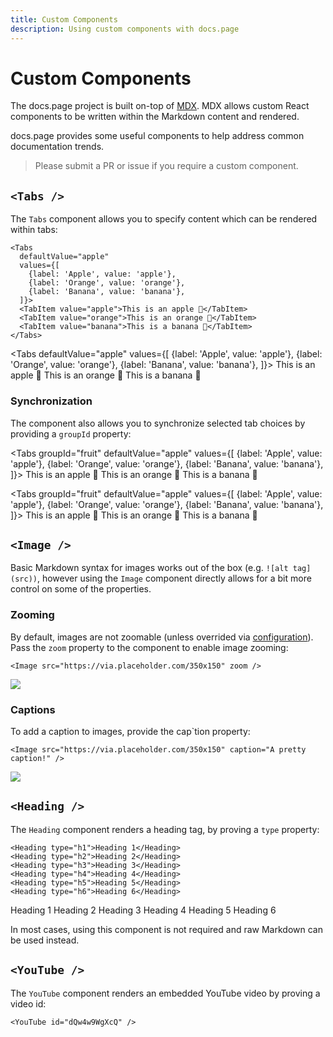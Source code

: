 ```yaml
---
title: Custom Components
description: Using custom components with docs.page
---
```


# Custom Components

The docs.page project is built on-top of [MDX](https://github.com/mdx-js/mdx). MDX allows 
custom React components to be written within the Markdown content and rendered.

docs.page provides some useful components to help address common documentation trends.

> Please submit a PR or issue if you require a custom component.

## `<Tabs />`

The `Tabs` component allows you to specify content which can be rendered within tabs:

```
<Tabs
  defaultValue="apple"
  values={[
    {label: 'Apple', value: 'apple'},
    {label: 'Orange', value: 'orange'},
    {label: 'Banana', value: 'banana'},
  ]}>
  <TabItem value="apple">This is an apple 🍎</TabItem>
  <TabItem value="orange">This is an orange 🍊</TabItem>
  <TabItem value="banana">This is a banana 🍌</TabItem>
</Tabs>
```

<Tabs
  defaultValue="apple"
  values={[
    {label: 'Apple', value: 'apple'},
    {label: 'Orange', value: 'orange'},
    {label: 'Banana', value: 'banana'},
  ]}>
  <TabItem value="apple">This is an apple 🍎</TabItem>
  <TabItem value="orange">This is an orange 🍊</TabItem>
  <TabItem value="banana">This is a banana 🍌</TabItem>
</Tabs>

### Synchronization

The component also allows you to synchronize selected tab choices by providing a `groupId` property:

<Tabs
  groupId="fruit"
  defaultValue="apple"
  values={[
    {label: 'Apple', value: 'apple'},
    {label: 'Orange', value: 'orange'},
    {label: 'Banana', value: 'banana'},
  ]}>
  <TabItem value="apple">This is an apple 🍎</TabItem>
  <TabItem value="orange">This is an orange 🍊</TabItem>
  <TabItem value="banana">This is a banana 🍌</TabItem>
</Tabs>

<Tabs
  groupId="fruit"
  defaultValue="apple"
  values={[
    {label: 'Apple', value: 'apple'},
    {label: 'Orange', value: 'orange'},
    {label: 'Banana', value: 'banana'},
  ]}>
  <TabItem value="apple">This is an apple 🍎</TabItem>
  <TabItem value="orange">This is an orange 🍊</TabItem>
  <TabItem value="banana">This is a banana 🍌</TabItem>
</Tabs>

## `<Image />`

Basic Markdown syntax for images works out of the box (e.g. `![alt tag](src))`, however using the `Image`
component directly allows for a bit more control on some of the properties.

### Zooming

By default, images are not zoomable (unless overrided via [configuration](/configuration)). Pass the `zoom` property to the component to enable image zooming:

```
<Image src="https://via.placeholder.com/350x150" zoom />
```

<Image src="https://via.placeholder.com/350x150" zoom />

### Captions

To add a caption to images, provide the cap`tion property:

```
<Image src="https://via.placeholder.com/350x150" caption="A pretty caption!" />
```

<Image src="https://via.placeholder.com/350x150" caption="A pretty caption!" />

## `<Heading />`

The `Heading` component renders a heading tag, by proving a `type` property:

```
<Heading type="h1">Heading 1</Heading>
<Heading type="h2">Heading 2</Heading>
<Heading type="h3">Heading 3</Heading>
<Heading type="h4">Heading 4</Heading>
<Heading type="h5">Heading 5</Heading>
<Heading type="h6">Heading 6</Heading>
```

<Heading type="h1">Heading 1</Heading>
<Heading type="h2">Heading 2</Heading>
<Heading type="h3">Heading 3</Heading>
<Heading type="h4">Heading 4</Heading>
<Heading type="h5">Heading 5</Heading>
<Heading type="h6">Heading 6</Heading>

In most cases, using this component is not required and raw Markdown can be used instead.

## `<YouTube />`

The `YouTube` component renders an embedded YouTube video by proving a video id:

```
<YouTube id="dQw4w9WgXcQ" />
```

<YouTube id="dQw4w9WgXcQ" />
